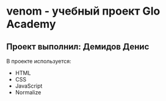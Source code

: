 # venom - учебный проект Glo Academy
## Проект выполнил: Демидов Денис
В проекте используется:
- HTML 
- CSS
- JavaScript
- Normalize
